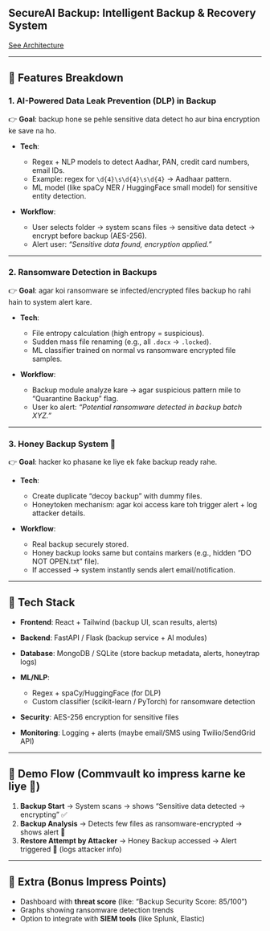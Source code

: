 ## SecureAI Backup: Intelligent Backup & Recovery System

[See Architecture](https://drive.google.com/file/d/190P-AZAjZDAZOysfTAjr6varqcfhyqxR/view?usp=sharing)


---

## 🔹 Features Breakdown

### 1. **AI-Powered Data Leak Prevention (DLP) in Backup**

👉 **Goal**: backup hone se pehle sensitive data detect ho aur bina encryption ke save na ho.

* **Tech**:

  * Regex + NLP models to detect Aadhar, PAN, credit card numbers, email IDs.
  * Example: regex for `\d{4}\s\d{4}\s\d{4}` → Aadhaar pattern.
  * ML model (like spaCy NER / HuggingFace small model) for sensitive entity detection.
* **Workflow**:

  * User selects folder → system scans files → sensitive data detect → encrypt before backup (AES-256).
  * Alert user: *“Sensitive data found, encryption applied.”*

---

### 2. **Ransomware Detection in Backups**

👉 **Goal**: agar koi ransomware se infected/encrypted files backup ho rahi hain to system alert kare.

* **Tech**:

  * File entropy calculation (high entropy = suspicious).
  * Sudden mass file renaming (e.g., all `.docx` → `.locked`).
  * ML classifier trained on normal vs ransomware encrypted file samples.
* **Workflow**:

  * Backup module analyze kare → agar suspicious pattern mile to “Quarantine Backup” flag.
  * User ko alert: *“Potential ransomware detected in backup batch XYZ.”*

---

### 3. **Honey Backup System** 🐝

👉 **Goal**: hacker ko phasane ke liye ek fake backup ready rahe.

* **Tech**:

  * Create duplicate “decoy backup” with dummy files.
  * Honeytoken mechanism: agar koi access kare toh trigger alert + log attacker details.
* **Workflow**:

  * Real backup securely stored.
  * Honey backup looks same but contains markers (e.g., hidden “DO NOT OPEN.txt” file).
  * If accessed → system instantly sends alert email/notification.

---

## 🔹 Tech Stack

* **Frontend**: React + Tailwind (backup UI, scan results, alerts)
* **Backend**: FastAPI / Flask (backup service + AI modules)
* **Database**: MongoDB / SQLite (store backup metadata, alerts, honeytrap logs)
* **ML/NLP**:

  * Regex + spaCy/HuggingFace (for DLP)
  * Custom classifier (scikit-learn / PyTorch) for ransomware detection
* **Security**: AES-256 encryption for sensitive files
* **Monitoring**: Logging + alerts (maybe email/SMS using Twilio/SendGrid API)

---

## 🔹 Demo Flow (Commvault ko impress karne ke liye 💯)

1. **Backup Start** → System scans → shows “Sensitive data detected → encrypting” ✅
2. **Backup Analysis** → Detects few files as ransomware-encrypted → shows alert 🚨
3. **Restore Attempt by Attacker** → Honey Backup accessed → Alert triggered 🔔 (logs attacker info)

---

## 🔹 Extra (Bonus Impress Points)

* Dashboard with **threat score** (like: “Backup Security Score: 85/100”)
* Graphs showing ransomware detection trends
* Option to integrate with **SIEM tools** (like Splunk, Elastic)




